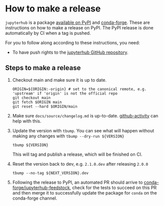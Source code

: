 # How to make a release

`jupyterhub` is a package [available on
PyPI](https://pypi.org/project/jupyterhub/) and
[conda-forge](https://conda-forge.org/).
These are instructions on how to make a release on PyPI.
The PyPI release is done automatically by CI when a tag is pushed.

For you to follow along according to these instructions, you need:

- To have push rights to the [jupyterhub GitHub
  repository](https://github.com/jupyterhub/jupyterhub).

## Steps to make a release

1. Checkout main and make sure it is up to date.

   ```shell
   ORIGIN=${ORIGIN:-origin} # set to the canonical remote, e.g. 'upstream' if 'origin' is not the official repo
   git checkout main
   git fetch $ORIGIN main
   git reset --hard $ORIGIN/main
   ```

1. Make sure `docs/source/changelog.md` is up-to-date.
   [github-activity][] can help with this.

1. Update the version with `tbump`.
   You can see what will happen without making any changes with `tbump --dry-run ${VERSION}`

   ```shell
   tbump ${VERSION}
   ```

   This will tag and publish a release,
   which will be finished on CI.

1. Reset the version back to dev, e.g. `2.1.0.dev` after releasing `2.0.0`

   ```shell
   tbump --no-tag ${NEXT_VERSION}.dev
   ```

1. Following the release to PyPI, an automated PR should arrive to
   [conda-forge/jupyterhub-feedstock][],
   check for the tests to succeed on this PR and then merge it to successfully
   update the package for `conda` on the conda-forge channel.

[github-activity]: https://github.com/choldgraf/github-activity
[conda-forge/jupyterhub-feedstock]: https://github.com/conda-forge/jupyterhub-feedstock
